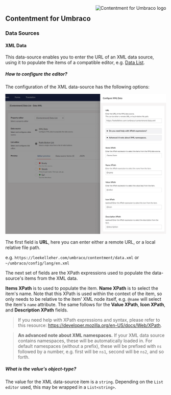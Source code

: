 <img src="../assets/img/logo.png" alt="Contentment for Umbraco logo" title="A state of Umbraco happiness." height="130" align="right">

## Contentment for Umbraco

### Data Sources

#### XML Data

This data-source enables you to enter the URL of an XML data source, using it to populate the items of a compatible editor, e.g. [Data List](../editors/data-list.md).


##### How to configure the editor?

The configuration of the XML data-source has the following options:

![Configuration Editor for XML Data](data-source--xml--configuration-editor-01.png)

The first field is **URL**, here you can enter either a remote URL, or a local relative file path.

e.g. `https://leekelleher.com/umbraco/contentment/data.xml` or `~/umbraco/config/lang/en.xml`

The next set of fields are the XPath expressions used to populate the data-source's items from the XML data.

**Items XPath** is to used to populate the item. **Name XPath** is to select the item's name. Note that this XPath is used within the context of the item, so only needs to be relative to the item' XML node itself, e.g. `@name` will select the item's `name` attribute. The same follows for the **Value XPath**, **Icon XPath**, and **Description XPath** fields.

> If you need help with XPath expressions and syntax, please refer to this resource: <https://developer.mozilla.org/en-US/docs/Web/XPath>.

> **An advanced note about XML namespaces.** If your XML data source contains namespaces, these will be automatically loaded in. For default namespaces (without a prefix), these will be prefixed with `ns` followed by a number, e.g. first will be `ns1`, second will be `ns2`, and so forth.


##### What is the value's object-type?

The value for the XML data-source item is a `string`.
Depending on the `List editor` used, this may be wrapped in a `List<string>`.
